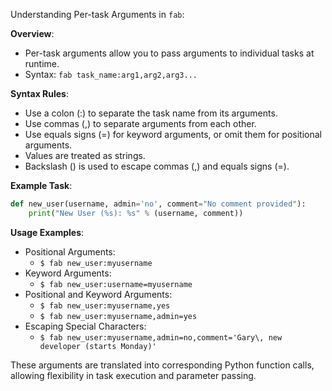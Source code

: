 Understanding Per-task Arguments in `fab`:

**Overview**:
- Per-task arguments allow you to pass arguments to individual tasks at runtime.
- Syntax: `fab task_name:arg1,arg2,arg3...`

**Syntax Rules**:
- Use a colon (:) to separate the task name from its arguments.
- Use commas (,) to separate arguments from each other.
- Use equals signs (=) for keyword arguments, or omit them for positional arguments.
- Values are treated as strings.
- Backslash (\) is used to escape commas (,) and equals signs (=).

**Example Task**:
```python
def new_user(username, admin='no', comment="No comment provided"):
    print("New User (%s): %s" % (username, comment))
```

**Usage Examples**:
- Positional Arguments:
  - `$ fab new_user:myusername`
- Keyword Arguments:
  - `$ fab new_user:username=myusername`
- Positional and Keyword Arguments:
  - `$ fab new_user:myusername,yes`
  - `$ fab new_user:myusername,admin=yes`
- Escaping Special Characters:
  - `$ fab new_user:myusername,admin=no,comment='Gary\, new developer (starts Monday)'`

These arguments are translated into corresponding Python function calls, allowing flexibility in task execution and parameter passing.